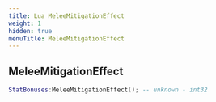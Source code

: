 ```yaml
---
title: Lua MeleeMitigationEffect
weight: 1
hidden: true
menuTitle: MeleeMitigationEffect
---
```

## MeleeMitigationEffect
```lua
StatBonuses:MeleeMitigationEffect(); -- unknown - int32
```